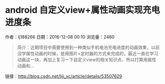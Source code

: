 # android 自定义view+属性动画实现充电进度条
作者：lj188266
日期：2016-12-08 00:10
浏览量：2480
> 简介：近期项目中需要使用到一种类似手机电池充电进度的动画效果，以前没学属性动画的时候，是用图片+定时器的方式来完成的，最近一直在学习动画这一块，再加上复习一下自定义view的相关知识点，所以打算用属性动画和...

 链接：http://blog.csdn.net/liji_xc/article/details/53507629
